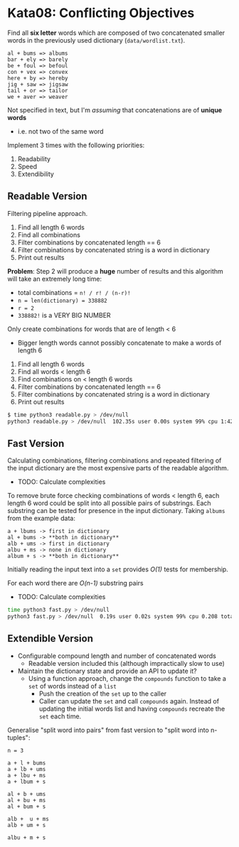# Kata08: Conflicting Objectives

Find all **six letter** words which are composed of two concatenated smaller words in the previously used dictionary (`data/wordlist.txt`).

```
al + bums => albums
bar + ely => barely
be + foul => befoul
con + vex => convex
here + by => hereby
jig + saw => jigsaw
tail + or => tailor
we + aver => weaver
```

Not specified in text, but I'm _assuming_ that concatenations are of **unique words**

- i.e. not two of the same word

Implement 3 times with the following priorities:

1. Readability
2. Speed
3. Extendibility

## Readable Version

Filtering pipeline approach.

1. Find all length 6 words
2. Find all combinations
3. Filter combinations by concatenated length == 6
4. Filter combinations by concatenated string is a word in dictionary
5. Print out results

**Problem**: Step 2 will produce a **huge** number of results and this algorithm
will take an extremely long time:

- total combinations = `n! / r! / (n-r)!`
- `n = len(dictionary) = 338882`
- `r = 2`
- `338882!` is a VERY BIG NUMBER

Only create combinations for words that are of length < 6

- Bigger length words cannot possibly concatenate to make a words of length 6

1. Find all length 6 words
2. Find all words < length 6
3. Find combinations on < length 6 words
4. Filter combinations by concatenated length == 6
5. Filter combinations by concatenated string is a word in dictionary
6. Print out results

```bash
$ time python3 readable.py > /dev/null
python3 readable.py > /dev/null  102.35s user 0.00s system 99% cpu 1:42.37 total
```

## Fast Version

Calculating combinations, filtering combinations and repeated filtering of the input dictionary are the most expensive parts of the readable algorithm.

- TODO: Calculate complexities

To remove brute force checking combinations of words < length 6, each length 6 word could be split into all possible pairs of substrings. Each substring can be tested for presence in the input dictionary. Taking `albums` from the example data:

```
a + lbums -> first in dictionary
al + bums -> **both in dictionary**
alb + ums -> first in dictionary
albu + ms -> none in dictionary
album + s -> **both in dictionary**
```

Initially reading the input text into a `set` provides _O(1)_ tests for membership.

For each word there are _O(n-1)_ substring pairs

- TODO: Calculate complexities

```bash
time python3 fast.py > /dev/null
python3 fast.py > /dev/null  0.19s user 0.02s system 99% cpu 0.208 total
```

## Extendible Version

- Configurable compound length and number of concatenated words
  - Readable version included this (although impractically slow to use)
- Maintain the dictionary state and provide an API to update it?
  - Using a function approach, change the `compounds` function to take a `set` of
    words instead of a `list`
    - Push the creation of the `set` up to the caller
    - Caller can update the `set` and call `compounds` again. Instead of updating the initial words list and having `compounds` recreate the `set` each time.

Generalise "split word into pairs" from fast version to "split word into n-tuples":

```
n = 3

a + l + bums
a + lb + ums
a + lbu + ms
a + lbum + s

al + b + ums
al + bu + ms
al + bum + s

alb +  u + ms
alb + um + s

albu + m + s
```

